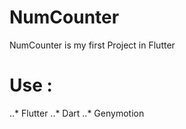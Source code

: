 # NumCounter
NumCounter is my first Project in Flutter 

# Use : 
..* Flutter
..* Dart
..* Genymotion
